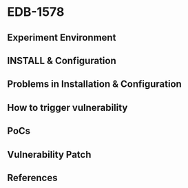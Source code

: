 # EDB-1578

## Experiment Environment

## INSTALL & Configuration

## Problems in Installation & Configuration

## How to trigger vulnerability

## PoCs

## Vulnerability Patch

## References
